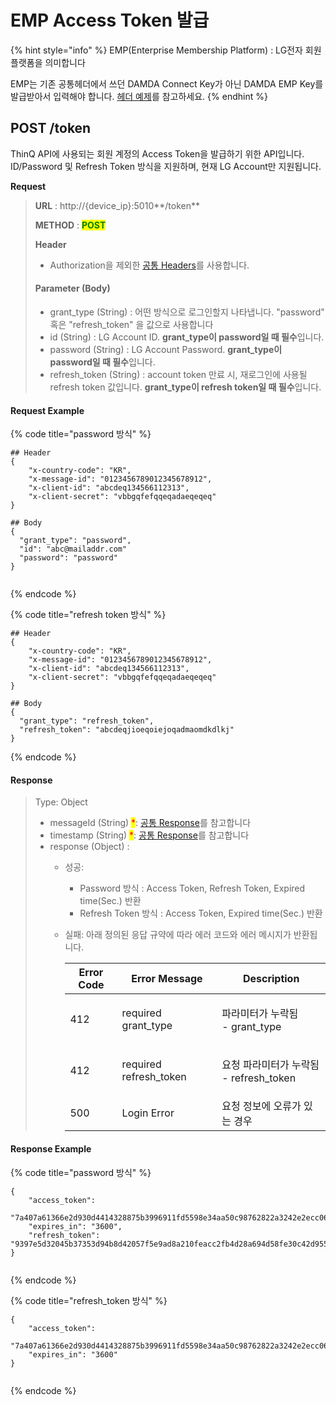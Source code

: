 # EMP Access Token 발급

{% hint style="info" %}
EMP(Enterprise Membership Platform) : LG전자 회원 플랫폼을 의미합니다

EMP는 기존 공통헤더에서 쓰던 DAMDA Connect Key가 아닌 DAMDA EMP Key를 발급받아서 입력해야 합니다. [헤더 예제](emp-access-token.md#request-example)를 참고하세요.
{% endhint %}

## POST /token

ThinQ API에 사용되는 회원 계정의 Access Token을 발급하기 위한 API입니다. ID/Password 및 Refresh Token 방식을 지원하며, 현재 LG Account만 지원됩니다.



**Request**

> **URL** : http://{device\_ip}:5010**/token**
>
> **METHOD** : <mark style="color:green;">**POST**</mark>
>
> **Header**&#x20;
>
> * Authorization을 제외한 [공통 Headers](broken-reference)를 사용합니다.
>
> #### Parameter (Body)
>
> * grant\_type (String) : 어떤 방식으로 로그인할지 나타냅니다. "password" 혹은 "refresh\_token" 을 값으로 사용합니다
> * id (String) : LG Account ID. **grant\_type이 password일 때 필수**입니다.
> * password (String) : LG Account Password. **grant\_type이 password일 때 필수**입니다.
> * refresh\_token (String) : account token 만료 시, 재로그인에 사용될 refresh token 값입니다. **grant\_type이 refresh token일 때 필수**입니다.

#### Request Example

{% code title="password 방식" %}
```
## Header
{
    "x-country-code": "KR",
    "x-message-id": "0123456789012345678912",
    "x-client-id": "abcdeq134566112313",
    "x-client-secret": "vbbgqfefqqeqadaeqeqeq"
}

## Body
{
  "grant_type": "password",
  "id": "abc@mailaddr.com"
  "password": "password"
}
       
```
{% endcode %}

{% code title="refresh token 방식" %}
```
## Header
{
    "x-country-code": "KR",
    "x-message-id": "0123456789012345678912",
    "x-client-id": "abcdeq134566112313",
    "x-client-secret": "vbbgqfefqqeqadaeqeqeq"
}

## Body
{
  "grant_type": "refresh_token",
  "refresh_token": "abcdeqjioeqoiejoqadmaomdkdlkj"
}
```
{% endcode %}



#### Response

> Type: Object
>
> * messageId (String) <mark style="color:red;">\*</mark>: [공통 Response](common-response.md#undefined-1)를 참고합니다
> * timestamp (String) <mark style="color:red;">\*</mark>: [공통 Response](common-response.md#undefined-1)를 참고합니다
> * response (Object) :&#x20;
>   * 성공:&#x20;
>     * Password 방식 : Access Token, Refresh Token, Expired time(Sec.) 반환
>     * Refresh Token 방식 : Access Token, Expired time(Sec.) 반환
>   *   실패: 아래 정의된 응답 규약에 따라 에러 코드와 에러 메시지가 반환됩니다.
>
>       | Error Code | Error Message           | Description                            |
>       | ---------- | ----------------------- | -------------------------------------- |
>       | 412        | required grant\_type    | <p>파라미터가 누락됨<br>- grant_type</p>       |
>       | 412        | required refresh\_token | <p>요청 파라미터가 누락됨<br>- refresh_token</p> |
>       | 500        | Login Error             | 요청 정보에 오류가 있는 경우                       |

#### Response Example

{% code title="password 방식" %}
```
{
    "access_token":
    "7a407a61366e2d930d4414328875b3996911fd5598e34aa50c98762822a3242e2ecc06cf9252514081ddafec48916495",
    "expires_in": "3600",
    "refresh_token": "9397e5d32045b37353d94b8d42057f5e9ad8a210feacc2fb4d28a694d58fe30c42d955c15fa436825364dde96b59a1a0"
}
       
```
{% endcode %}

{% code title="refresh_token 방식" %}
```
{
    "access_token":
    "7a407a61366e2d930d4414328875b3996911fd5598e34aa50c98762822a3242e2ecc06cf9252514081ddafec48916495",
    "expires_in": "3600"
}
       
```
{% endcode %}
